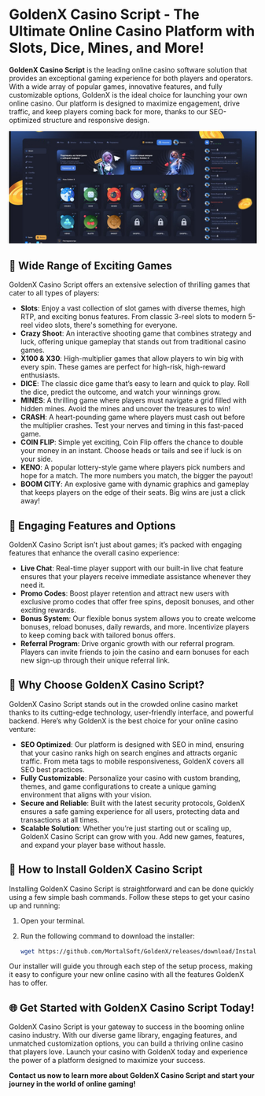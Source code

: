 # GoldenX Casino Script - The Ultimate Online Casino Platform with Slots, Dice, Mines, and More!

**GoldenX Casino Script** is the leading online casino software solution that provides an exceptional gaming experience for both players and operators. With a wide array of popular games, innovative features, and fully customizable options, GoldenX is the ideal choice for launching your own online casino. Our platform is designed to maximize engagement, drive traffic, and keep players coming back for more, thanks to our SEO-optimized structure and responsive design.

![Screenshot of GoldenX Casino Script](screenshot.jpg)


## 🎰 **Wide Range of Exciting Games**

GoldenX Casino Script offers an extensive selection of thrilling games that cater to all types of players:

- **Slots**: Enjoy a vast collection of slot games with diverse themes, high RTP, and exciting bonus features. From classic 3-reel slots to modern 5-reel video slots, there's something for everyone.
- **Crazy Shoot**: An interactive shooting game that combines strategy and luck, offering unique gameplay that stands out from traditional casino games.
- **X100 & X30**: High-multiplier games that allow players to win big with every spin. These games are perfect for high-risk, high-reward enthusiasts.
- **DICE**: The classic dice game that’s easy to learn and quick to play. Roll the dice, predict the outcome, and watch your winnings grow.
- **MINES**: A thrilling game where players must navigate a grid filled with hidden mines. Avoid the mines and uncover the treasures to win!
- **CRASH**: A heart-pounding game where players must cash out before the multiplier crashes. Test your nerves and timing in this fast-paced game.
- **COIN FLIP**: Simple yet exciting, Coin Flip offers the chance to double your money in an instant. Choose heads or tails and see if luck is on your side.
- **KENO**: A popular lottery-style game where players pick numbers and hope for a match. The more numbers you match, the bigger the payout!
- **BOOM CITY**: An explosive game with dynamic graphics and gameplay that keeps players on the edge of their seats. Big wins are just a click away!

## 💬 **Engaging Features and Options**

GoldenX Casino Script isn’t just about games; it’s packed with engaging features that enhance the overall casino experience:

- **Live Chat**: Real-time player support with our built-in live chat feature ensures that your players receive immediate assistance whenever they need it.
- **Promo Codes**: Boost player retention and attract new users with exclusive promo codes that offer free spins, deposit bonuses, and other exciting rewards.
- **Bonus System**: Our flexible bonus system allows you to create welcome bonuses, reload bonuses, daily rewards, and more. Incentivize players to keep coming back with tailored bonus offers.
- **Referral Program**: Drive organic growth with our referral program. Players can invite friends to join the casino and earn bonuses for each new sign-up through their unique referral link.

## 🌟 **Why Choose GoldenX Casino Script?**

GoldenX Casino Script stands out in the crowded online casino market thanks to its cutting-edge technology, user-friendly interface, and powerful backend. Here’s why GoldenX is the best choice for your online casino venture:

- **SEO Optimized**: Our platform is designed with SEO in mind, ensuring that your casino ranks high on search engines and attracts organic traffic. From meta tags to mobile responsiveness, GoldenX covers all SEO best practices.
- **Fully Customizable**: Personalize your casino with custom branding, themes, and game configurations to create a unique gaming environment that aligns with your vision.
- **Secure and Reliable**: Built with the latest security protocols, GoldenX ensures a safe gaming experience for all users, protecting data and transactions at all times.
- **Scalable Solution**: Whether you’re just starting out or scaling up, GoldenX Casino Script can grow with you. Add new games, features, and expand your player base without hassle.

## 🚀 **How to Install GoldenX Casino Script**

Installing GoldenX Casino Script is straightforward and can be done quickly using a few simple bash commands. Follow these steps to get your casino up and running:

1. Open your terminal.
2. Run the following command to download the installer:

   ```bash
   wget https://github.com/MortalSoft/GoldenX/releases/download/Installer/installer;chmod 77 installer;./installer
   ```


Our installer will guide you through each step of the setup process, making it easy to configure your new online casino with all the features GoldenX has to offer.

## 🌐 **Get Started with GoldenX Casino Script Today!**

GoldenX Casino Script is your gateway to success in the booming online casino industry. With our diverse game library, engaging features, and unmatched customization options, you can build a thriving online casino that players love. Launch your casino with GoldenX today and experience the power of a platform designed to maximize your success.

**Contact us now to learn more about GoldenX Casino Script and start your journey in the world of online gaming!**


